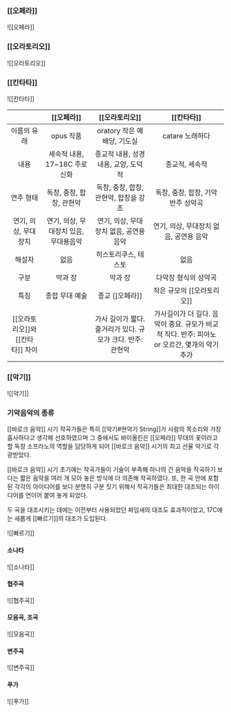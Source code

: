 ### [[오페라]]
![[오페라]]
### [[오라토리오]]
![[오라토리오]]
### [[칸타타]]
![[칸타타]]

|                                  |              [[오페라]]               |                       [[오라토리오]]                       |                                          [[칸타타]]                                           |
|:--------------------------------:|:-------------------------------------:|:----------------------------------------------------------:|:---------------------------------------------------------------------------------------------:|
|           이름의 유래            |               opus 작품               |                oratory 작은 예배당, 기도실                 |                                        catare 노래하다                                        |
|               내용               |     세속적 내용, 17~18C 주로 신화     |            종교적 내용, 성경내용, 교양, 도덕적             |                                        종교적, 세속적                                         |
|            연주 형태             |       독창, 중창, 합창, 관현악        |           독창, 중창, 합창, 관현악, 합창을 강조            |                              독창, 중창, 합창, 기악 반주 성악곡                               |
|       연기, 의상, 무대장치       | 연기, 의상, 무대장치 있음, 무대용음악 |           연기, 의상, 무대장치 없음, 공연용 음악           |                            연기, 의상, 무대장치 없음, 공연용 음악                             |
|              해설자              |                 없음                  |                    히스토리쿠스, 테스토                    |                                             없음                                              |
|               구분               |                막과 장                |                          막과 장                           |                                     다악장 형식의 성악곡                                      |
|               특징               |            종합 무대 예술             |                      종교 [[오페라]]                       |                                  작은 규모의 [[오라토리오]]                                   |
| [[오라토리오]]와 [[칸타타]] 차이 |                                       | 가사 길이가 짧다. 줄거리가 있다. 규모가 크다. 반주: 관현악 | 가사길이가 더 길다. 음악이 중요. 규모가 비교적 작다. 반주: 피아노 or 오르간, 몇개의 악기 추가 |
### [[악기]]
![[악기]]

### 기악음악의 종류

[[바로크 음악]] 시기 작곡가들은 특히 [[악기#현악기 String]]가 사람의 목소리와 가장 흡사하다고 생각해 선호하였으며 그 중에서도 바이올린은 [[오페라]] 무대의 꽃이라고 할 독창 소프라노의 역할을 담당하게 되어 [[바로크 음악]] 시기의 최고 선율 악기로 각광받았다. 

[[바로크 음악]] 시기 초기에는 작곡가들이 기술이 부족해 하나의 긴 음악을 작곡하기 보다는 짧은 음악을 여러 개 모아 놓은 방식에 더 의존해 작곡하였다. 또, 한 곡 안에 포함된 각각의 아이디어를 보다 분명히 구분 짓기 위해서 작곡가들은 최대한 대조되는 아이디어를 연이어 붙여 놓게 되었다. 

두 곡을 대조시키는 데에는 이전부터 사용되었던 짜임새의 대조도 효과적이었고, 17C에는 새롭게 [[빠르기]]의 대조가 도입된다. 

![[빠르기]]
#### 소나타
![[소나타]]
#### 협주곡
![[협주곡]]
#### 모음곡, 조곡
![[모음곡]]
#### 변주곡
![[변주곡]]
#### 푸가
![[푸가]]